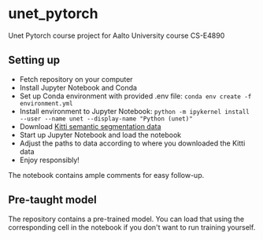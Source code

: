 # unet_pytorch
Unet Pytorch course project for Aalto University course CS-E4890
## Setting up
- Fetch repository on your computer
- Install Jupyter Notebook and Conda
- Set up Conda environment with provided .env file: `conda env create -f environment.yml`
- Install environment to Jupyter Notebook: `python -m ipykernel install --user --name unet --display-name "Python (unet)"`
- Download [Kitti semantic segmentation data](http://www.cvlibs.net/datasets/kitti/eval_semseg.php?benchmark=semantics2015)
- Start up Jupyter Notebook and load the notebook
- Adjust the paths to data according to where you downloaded the Kitti data
- Enjoy responsibly!

The notebook contains ample comments for easy follow-up.

## Pre-taught model
The repository contains a pre-trained model. You can load that using the corresponding cell in the notebook if you don't want to run training yourself.
